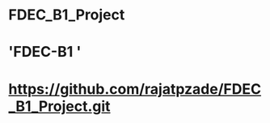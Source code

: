 # FDEC_B1_Project

# 'FDEC-B1 <DOCKER COMMAND>'

# https://github.com/rajatpzade/FDEC_B1_Project.git

